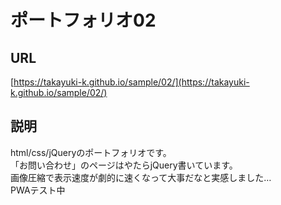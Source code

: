 # ポートフォリオ02

## URL
[https://takayuki-k.github.io/sample/02/](https://takayuki-k.github.io/sample/02/)  

## 説明
html/css/jQueryのポートフォリオです。  
「お問い合わせ」のページはやたらjQuery書いています。  
画像圧縮で表示速度が劇的に速くなって大事だなと実感しました…  
PWAテスト中  